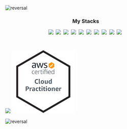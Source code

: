 

![reversal](https://capsule-render.vercel.app/api?type=waving&reversal=false&color=30A9DE&height=105&section=header&text=%20Jinsol_Lee&fontColor=ececec&fontSize=70&animation=twinkling)
<p align="center">
    <h3 align="center">My Stacks</h3>
    <div align="center">
        <img src="https://img.shields.io/badge/typescript-%23007ACC.svg?style=for-the-badge&logo=typescript&logoColor=white"/></a>&nbsp
        <img src="https://img.shields.io/badge/react-%2320232a.svg?style=for-the-badge&logo=react&logoColor=%2361DAFB"/></a>&nbsp
        <img src="https://img.shields.io/badge/react_native-%2320232a.svg?style=for-the-badge&logo=react&logoColor=%2361DAFB"/></a>&nbsp
        <img src="https://img.shields.io/badge/redux-%23593d88.svg?style=for-the-badge&logo=redux&logoColor=white"/></a>&nbsp
        <img src="https://img.shields.io/badge/Next-black?style=for-the-badge&logo=next.js&logoColor=white"/></a>&nbsp
        <img src="https://img.shields.io/badge/vuejs-%2335495e.svg?style=for-the-badge&logo=vuedotjs&logoColor=%234FC08D"/></a>&nbsp
        <img src="https://img.shields.io/badge/kotlin-%230095D5.svg?style=for-the-badge&logo=kotlin&logoColor=white"/></a>&nbsp
        <img src="https://img.shields.io/badge/spring-%236DB33F.svg?style=for-the-badge&logo=spring&logoColor=white"/></a>&nbsp
        <img src="https://img.shields.io/badge/MongoDB-%234ea94b.svg?style=for-the-badge&logo=mongodb&logoColor=white"/></a>&nbsp
        <img src="https://img.shields.io/badge/python-3670A0?style=for-the-badge&logo=python&logoColor=ffdd54"/></a>&nbsp
    </div>
</p>
<br>



<img src="https://github-readme-stats.vercel.app/api?username=sloppy-cat&theme=dark&show_icons=true"/></a>
<a href="https://www.credly.com/badges/833fd5da-5f52-4de9-aabf-a6e0f9090f62/public_url"><img src="/aws-certified-cloud-practitioner.png"/></a>

![reversal](https://capsule-render.vercel.app/api?type=waving&reversal=true&color=30A9DE&height=105&section=footer&fontColor=ececec&fontSize=70&animation=twinkling)


